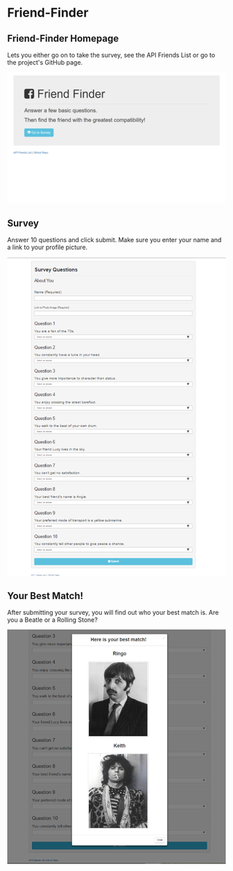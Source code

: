 # Friend-Finder

## Friend-Finder Homepage

Lets you either go on to take the survey, see the API Friends List or go to the project's GitHub page.

![Homepage](/screenshots/homescreenshot.png?raw=true "homepage")

## Survey

Answer 10 questions and click submit. Make sure you enter your name and a link to your profile picture.

![Survey](/screenshots/survey.png?raw=true "survey")

## Your Best Match!

After submitting your survey, you will find out who your best match is. Are you a Beatle or a Rolling Stone?

![Match](/screenshots/match.png?raw=true "match")